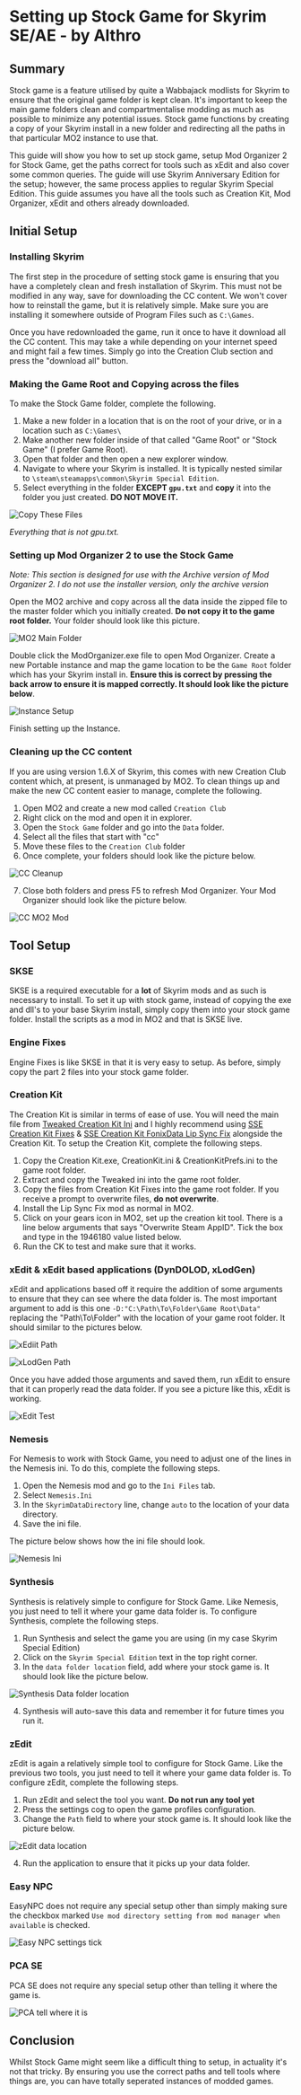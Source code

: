# Setting up Stock Game for Skyrim SE/AE - by Althro

## Summary
Stock game is a feature utilised by quite a Wabbajack modlists for Skyrim to ensure that the original game folder is kept clean. It's important to keep the main game folders clean and compartmentalise modding as much as possible to minimize any potential issues. Stock game functions by creating a copy of your Skyrim install in a new folder and redirecting all the paths in that particular MO2 instance to use that. 

This guide will show you how to set up stock game, setup Mod Organizer 2 for Stock Game, get the paths correct for tools such as xEdit and also cover some common queries. The guide will use Skyrim Anniversary Edition for the setup; however, the same process applies to regular Skyrim Special Edition. This guide assumes you have all the tools such as Creation Kit, Mod Organizer, xEdit and others already downloaded.

## Initial Setup
### Installing Skyrim
The first step in the procedure of setting stock game is ensuring that you have a completely clean and fresh installation of Skyrim. This must not be modified in any way, save for downloading the CC content. We won't cover how to reinstall the game, but it is relatively simple. Make sure you are installing it somewhere outside of Program Files such as `C:\Games`.

Once you have redownloaded the game, run it once to have it download all the CC content. This may take a while depending on your internet speed and might fail a few times. Simply go into the Creation Club section and press the "download all" button.

### Making the Game Root and Copying across the files
To make the Stock Game folder, complete the following.

1. Make a new folder in a location that is on the root of your drive, or in a location such as `C:\Games\`
2. Make another new folder inside of that called "Game Root" or "Stock Game" (I prefer Game Root).
3. Open that folder and then open a new explorer window.
4. Navigate to where your Skyrim is installed. It is typically nested similar to `\steam\steamapps\common\Skyrim Special Edition`.
5. Select everything in the folder **EXCEPT `gpu.txt`** and **copy** it into the folder you just created. **DO NOT MOVE IT.**

![Copy These Files](https://raw.githubusercontent.com/The-Animonculory/Modding-Resources/main/Images/Stock%20Game/CopyThis.webp)

*Everything that is not gpu.txt.*

### Setting up Mod Organizer 2 to use the Stock Game
*Note: This section is designed for use with the Archive version of Mod Organizer 2. I do not use the installer version, only the archive version*

Open the MO2 archive and copy across all the data inside the zipped file to the master folder which you initially created. **Do not copy it to the game root folder.** Your folder should look like this picture.

![MO2 Main Folder](https://raw.githubusercontent.com/The-Animonculory/Modding-Resources/main/Images/Stock%20Game/MO2MainFolder.webp)

Double click the ModOrganizer.exe file to open Mod Organizer. Create a new Portable instance and map the game location to be the `Game Root` folder which has your Skyrim install in. **Ensure this is correct by pressing the back arrow to ensure it is mapped correctly. It should look like the picture below**.

![Instance Setup](https://raw.githubusercontent.com/The-Animonculory/Modding-Resources/main/Images/Stock%20Game/MO2InstanceSetup.webp)

Finish setting up the Instance. 

### Cleaning up the CC content
If you are using version 1.6.X of Skyrim, this comes with new Creation Club content which, at present, is unmanaged by MO2. To clean things up and make the new CC content easier to manage, complete the following.

1. Open MO2 and create a new mod called `Creation Club`
2. Right click on the mod and open it in explorer.
3. Open the `Stock Game` folder and go into the `Data` folder.
4. Select all the files that start with "cc" 
5. Move these files to the `Creation Club` folder
6. Once complete, your folders should look like the picture below.

![CC Cleanup](https://raw.githubusercontent.com/The-Animonculory/Modding-Resources/main/Images/Stock%20Game/CCCleanUp.webp)

7. Close both folders and press F5 to refresh Mod Organizer. Your Mod Organizer should look like the picture below.

![CC MO2 Mod](https://raw.githubusercontent.com/The-Animonculory/Modding-Resources/main/Images/Stock%20Game/MO2CCMod.webp)

## Tool Setup

### SKSE
SKSE is a required executable for a **lot** of Skyrim mods and as such is necessary to install. To set it up with stock game, instead of copying the exe and dll's to your base Skyrim install, simply copy them into your stock game folder. Install the scripts as a mod in MO2 and that is SKSE live.

### Engine Fixes
Engine Fixes is like SKSE in that it is very easy to setup. As before, simply copy the part 2 files into your stock game folder.

### Creation Kit
The Creation Kit is similar in terms of ease of use. You will need the main file from [Tweaked Creation Kit Ini](https://www.nexusmods.com/skyrimspecialedition/mods/19817) and I highly recommend using [SSE Creation Kit Fixes](https://www.nexusmods.com/skyrimspecialedition/mods/71371) & [SSE Creation Kit FonixData Lip Sync Fix](https://www.nexusmods.com/skyrimspecialedition/mods/40971) alongside the Creation Kit. To setup the Creation Kit, complete the following steps.

1. Copy the Creation Kit.exe, CreationKit.ini & CreationKitPrefs.ini to the game root folder.
2. Extract and copy the Tweaked ini into the game root folder.
3. Copy the files from Creation Kit Fixes into the game root folder. If you receive a prompt to overwrite files, **do not overwrite**.
4. Install the Lip Sync Fix mod as normal in MO2.
5. Click on your gears icon in MO2, set up the creation kit tool. There is a line below arguments that says "Overwrite Steam AppID". Tick the box and type in the 1946180 value listed below.
6. Run the CK to test and make sure that it works.

### xEdit & xEdit based applications (DynDOLOD, xLodGen)
xEdit and applications based off it require the addition of some arguments to ensure that they can see where the data folder is. The most important argument to add is this one `-D:"C:\Path\To\Folder\Game Root\Data"` replacing the "Path\To\Folder" with the location of your game root folder. It should similar to the pictures below.

![xEdiit Path](https://raw.githubusercontent.com/The-Animonculory/Modding-Resources/main/Images/Stock%20Game/xEditPath.webp)

![xLodGen Path](https://raw.githubusercontent.com/The-Animonculory/Modding-Resources/main/Images/Stock%20Game/xLodGenPath.webp)

Once you have added those arguments and saved them, run xEdit to ensure that it can properly read the data folder. If you see a picture like this, xEdit is working.

![xEdit Test](https://raw.githubusercontent.com/The-Animonculory/Modding-Resources/main/Images/Stock%20Game/xEditCheck.webp)

### Nemesis
For Nemesis to work with Stock Game, you need to adjust one of the lines in the Nemesis ini. To do this, complete the following steps.

1. Open the Nemesis mod and go to the `Ini Files` tab.
2. Select `Nemesis.Ini`
3. In the `SkyrimDataDirectory` line, change `auto` to the location of your data directory.
4. Save the ini file.

The picture below shows how the ini file should look.

![Nemesis Ini](https://raw.githubusercontent.com/The-Animonculory/Modding-Resources/main/Images/Stock%20Game/NemesisIni.webp)

### Synthesis
Synthesis is relatively simple to configure for Stock Game. Like Nemesis, you just need to tell it where your game data folder is. To configure Synthesis, complete the following steps.

1. Run Synthesis and select the game you are using (in my case Skyrim Special Edition)
2. Click on the `Skyrim Special Edition` text in the top right corner.
3. In the `data folder location` field, add where your stock game is. It should look like the picture below.

![Synthesis Data folder location](https://raw.githubusercontent.com/The-Animonculory/Modding-Resources/main/Images/Stock%20Game/SynthesisData.webp)

4. Synthesis will auto-save this data and remember it for future times you run it.

### zEdit
zEdit is again a relatively simple tool to configure for Stock Game. Like the previous two tools, you just need to tell it where your game data folder is. To configure zEdit, complete the following steps.

1. Run zEdit and select the tool you want. **Do not run any tool yet**
2. Press the settings cog to open the game profiles configuration.
3. Change the `Path` field to where your stock game is. It should look like the picture below.

![zEdit data location](https://raw.githubusercontent.com/The-Animonculory/Modding-Resources/main/Images/Stock%20Game/zEditPath.webp)

4. Run the application to ensure that it picks up your data folder.

### Easy NPC

EasyNPC does not require any special setup other than simply making sure the checkbox marked `Use mod directory setting from mod manager when available` is checked.

![Easy NPC settings tick](https://raw.githubusercontent.com/The-Animonculory/Modding-Resources/main/Images/Stock%20Game/EasyNPCPath.webp)

### PCA SE

PCA SE does not require any special setup other than telling it where the game is.

![PCA tell where it is](https://raw.githubusercontent.com/The-Animonculory/Modding-Resources/main/Images/Stock%20Game/PCAPath.webp)

## Conclusion
Whilst Stock Game might seem like a difficult thing to setup, in actuality it's not that tricky. By ensuring you use the correct paths and tell tools where things are, you can have totally seperated instances of modded games.
